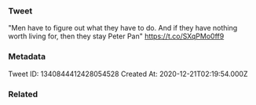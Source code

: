 ### Tweet
"Men have to figure out what they have to do. And if they have nothing worth living for, then they stay Peter Pan" https://t.co/SXqPMo0ff9

### Metadata
Tweet ID: 1340844412428054528
Created At: 2020-12-21T02:19:54.000Z

### Related

